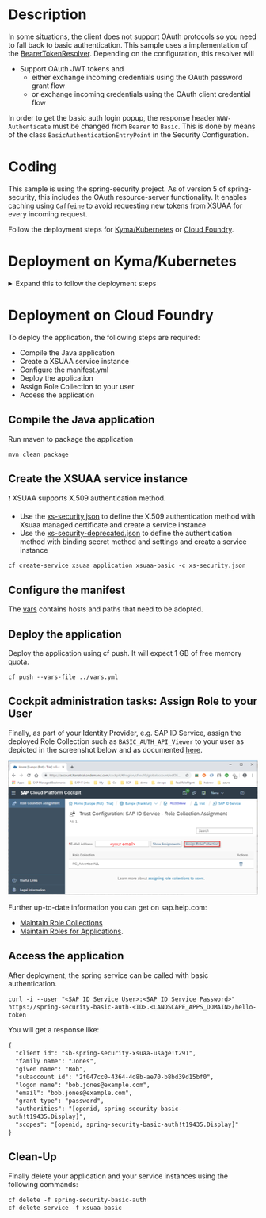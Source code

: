 # Description
In some situations, the client does not support OAuth protocols so you need to fall back to basic authentication. This sample uses a implementation of the [BearerTokenResolver](https://docs.spring.io/spring-security/site/docs/5.1.1.RELEASE/api/org/springframework/security/oauth2/server/resource/web/BearerTokenResolver.html). Depending on the configuration, this resolver will
- Support OAuth JWT tokens and
  - either exchange incoming credentials using the OAuth password grant flow
  - or exchange incoming credentials using the OAuth client credential flow

In order to get the basic auth login popup, the response header `WWW-Authenticate` must be changed from `Bearer` to `Basic`. 
This is done by means of the class `BasicAuthenticationEntryPoint` in the Security Configuration.

# Coding
This sample is using the spring-security project. As of version 5 of spring-security, this includes the OAuth resource-server functionality. It enables caching using [`Caffeine`](https://github.com/ben-manes/caffeine) to avoid requesting new tokens from XSUAA for every incoming request.

Follow the deployment steps for [Kyma/Kubernetes](#Deployment-on-Kyma/Kubernetes) or [Cloud Foundry](#Deployment-on-Cloud-Foundry).

 
# Deployment on Kyma/Kubernetes
<details>
<summary>Expand this to follow the deployment steps</summary>
  
- Build docker image and push to repository
- Configure the deployment.yml
- Deploy the application
- Assign Role Collection to your user
- Access the application

## Build docker image and push to repository
```shell script
mvn spring-boot:build-image -Dspring-boot.build-image.imageName=<repositoryName>/<imageName>
docker push <repositoryName>/<imageName>
```

## Configure the deployment.yml
In deployment.yml replace the image repository placeholder `<YOUR IMAGE REPOSITORY>` with the one created in the previous step.

## Deploy the application
Deploy the application using [kubectl cli](https://kubernetes.io/docs/reference/kubectl/)
```shell script
kubectl apply -f ./k8s/deployment.yml -n <YOUR NAMESPACE>
```

## Cockpit administration tasks: Assign Role Collection to your user
Finally, as part of your Identity Provider, e.g. SAP ID Service, assign the deployed Role Collection `BASIC_AUTH_API_Viewer` to your user as depicted in the screenshot below and as documented [here](https://help.sap.com/viewer/65de2977205c403bbc107264b8eccf4b/Cloud/en-US/9e1bf57130ef466e8017eab298b40e5e.html).

![](../images/SAP_CP_Cockpit_AssignRoleCollectionToUser.png)

Further up-to-date information you can get on sap.help.com:
- [Maintain Role Collections](https://help.sap.com/viewer/65de2977205c403bbc107264b8eccf4b/Cloud/en-US/d5f1612d8230448bb6c02a7d9c8ac0d1.html)
- [Maintain Roles for Applications](https://help.sap.com/viewer/65de2977205c403bbc107264b8eccf4b/Cloud/en-US/7596a0bdab4649ac8a6f6721dc72db19.html).

## Access the application
After deployment, the spring service can be called with basic authentication.
```shell
curl -i --user "<SAP ID Service User>:<SAP ID Service Password>" https://spring-security-basic-auth-api.<K8s DOMAIN>/hello-token
```

You will get a response like:
```
{
  "client id": "sb-spring-security-xsuaa-usage!t291",
  "family name": "Jones",
  "given name": "Bob",
  "subaccount id": "2f047cc0-4364-4d8b-ae70-b8bd39d15bf0",
  "logon name": "bob.jones@example.com",
  "email": "bob.jones@example.com",
  "grant type": "password",
  "authorities": "[openid, spring-security-basic-auth!t19435.Display]",
  "scopes": "[openid, spring-security-basic-auth!t19435.Display]"
}
```

## Cleanup
Finally, delete your application and your service instances using the following commands:
```shell script
 kubectl delete -f ./k8s/deployment.yml -n <YOUR NAMESPACE>
```
</details>

# Deployment on Cloud Foundry
To deploy the application, the following steps are required:
- Compile the Java application
- Create a XSUAA service instance
- Configure the manifest.yml
- Deploy the application
- Assign Role Collection to your user
- Access the application

## Compile the Java application
Run maven to package the application
```shell
mvn clean package
```

## Create the XSUAA service instance
:exclamation: XSUAA supports X.509 authentication method.

- Use the [xs-security.json](./xs-security.json) to define the X.509 authentication method with Xsuaa managed certificate and create a service instance
- Use the [xs-security-deprecated.json](xs-security-deprecated.json) to define the authentication method with binding secret method and settings and create a service instance
```shell
cf create-service xsuaa application xsuaa-basic -c xs-security.json
```

## Configure the manifest
The [vars](../vars.yml) contains hosts and paths that need to be adopted.

## Deploy the application
Deploy the application using cf push. It will expect 1 GB of free memory quota.

```shell
cf push --vars-file ../vars.yml
```

## Cockpit administration tasks: Assign Role to your User
Finally, as part of your Identity Provider, e.g. SAP ID Service, assign the deployed Role Collection such as `BASIC_AUTH_API_Viewer` to your user as depicted in the screenshot below and as documented [here](https://help.sap.com/viewer/65de2977205c403bbc107264b8eccf4b/Cloud/en-US/9e1bf57130ef466e8017eab298b40e5e.html).

![](../images/SAP_CP_Cockpit_AssignRoleCollectionToUser.png)

Further up-to-date information you can get on sap.help.com:
- [Maintain Role Collections](https://help.sap.com/viewer/65de2977205c403bbc107264b8eccf4b/Cloud/en-US/d5f1612d8230448bb6c02a7d9c8ac0d1.html)
- [Maintain Roles for Applications](https://help.sap.com/viewer/65de2977205c403bbc107264b8eccf4b/Cloud/en-US/7596a0bdab4649ac8a6f6721dc72db19.html).


## Access the application
After deployment, the spring service can be called with basic authentication.
```shell
curl -i --user "<SAP ID Service User>:<SAP ID Service Password>" https://spring-security-basic-auth-<ID>.<LANDSCAPE_APPS_DOMAIN>/hello-token
```

You will get a response like:
```
{
  "client id": "sb-spring-security-xsuaa-usage!t291",
  "family name": "Jones",
  "given name": "Bob",
  "subaccount id": "2f047cc0-4364-4d8b-ae70-b8bd39d15bf0",
  "logon name": "bob.jones@example.com",
  "email": "bob.jones@example.com",
  "grant type": "password",
  "authorities": "[openid, spring-security-basic-auth!t19435.Display]",
  "scopes": "[openid, spring-security-basic-auth!t19435.Display]"
}
```

## Clean-Up

Finally delete your application and your service instances using the following commands:
```
cf delete -f spring-security-basic-auth
cf delete-service -f xsuaa-basic
```

